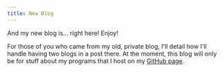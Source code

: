 ```yaml
---
title: New Blog
---
```


And my new blog is... right here! Enjoy!

For those of you who came from my old, private blog, I'll detail how I'll handle having two blogs
in a post there. At the moment, this blog will only be for stuff about my programs that I host on
my [GitHub page](https://github.com/JBYoshi).
